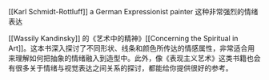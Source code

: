 
[[Karl Schmidt-Rottluff]] a German Expressionist painter 这种非常强烈的情绪表达

[[Wassily Kandinsky]] 的《艺术中的精神》[[Concerning the Spiritual in Art]]。这本书深入探讨了不同形状、线条和颜色所传达的情感属性，非常适合用来理解如何把抽象的情绪融入到造型中。此外，像《表现主义艺术》这类书籍也会有很多关于情绪与视觉表达之间关系的探讨，都能给你提供很好的参考。